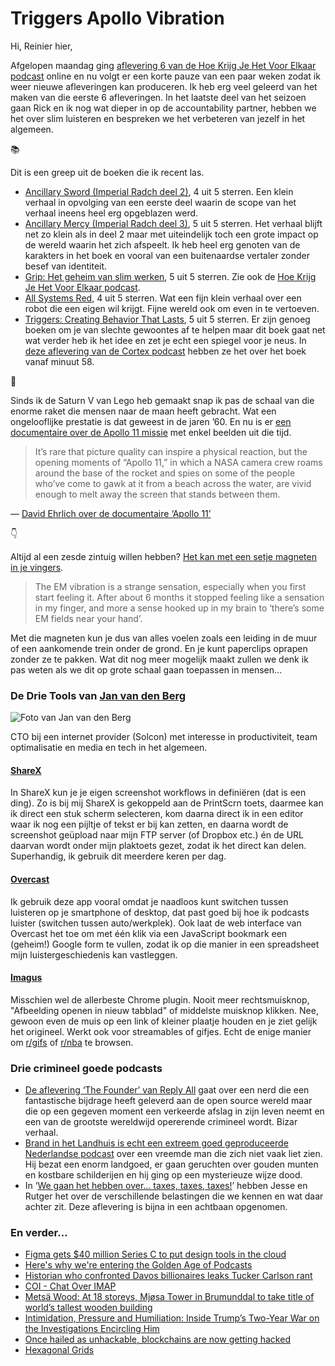 # Triggers Apollo Vibration

Hi, Reinier hier,

Afgelopen maandag ging [aflevering 6 van de Hoe Krijg Je Het Voor Elkaar podcast](https://hoekrijgjehetvoorelkaar.nl/shownotes/2019/02/18/S01E06.html) online en nu volgt er een korte pauze van een paar weken zodat ik weer nieuwe afleveringen kan produceren. Ik heb erg veel geleerd van het maken van die eerste 6 afleveringen. In het laatste deel van het seizoen gaan Rick en ik nog wat dieper in op de accountability partner, hebben we het over slim luisteren en bespreken we het verbeteren van jezelf in het algemeen.

📚

Dit is een greep uit de boeken die ik recent las.

- [Ancillary Sword (Imperial Radch deel 2)](https://www.goodreads.com/book/show/21422698-ancillary-sword), 4 uit 5 sterren. Een klein verhaal in opvolging van een eerste deel waarin de scope van het verhaal ineens heel erg opgeblazen werd.
- [Ancillary Mercy (Imperial Radch deel 3)](https://www.goodreads.com/book/show/25400395-ancillary-mercy), 5 uit 5 sterren. Het verhaal blijft net zo klein als in deel 2 maar met uiteindelijk toch een grote impact op de wereld waarin het zich afspeelt. Ik heb heel erg genoten van de karakters in het boek en vooral van een buitenaardse vertaler zonder besef van identiteit.
- [Grip: Het geheim van slim werken](https://www.goodreads.com/book/show/41183951-grip), 5 uit 5 sterren. Zie ook de [Hoe Krijg Je Het Voor Elkaar podcast](https://hoekrijgjehetvoorelkaar.nl).
- [All Systems Red](https://www.goodreads.com/book/show/33396171-all-systems-red), 4 uit 5 sterren. Wat een fijn klein verhaal over een robot die een eigen wil krijgt. Fijne wereld ook om even in te vertoeven.
- [Triggers: Creating Behavior That Lasts](https://www.goodreads.com/book/show/38819563-triggers), 5 uit 5 sterren. Er zijn genoeg boeken om je van slechte gewoontes af te helpen maar dit boek gaat net wat verder heb ik het idee en zet je echt een spiegel voor je neus. In [deze aflevering van de Cortex podcast](https://www.relay.fm/cortex/66) hebben ze het over het boek vanaf minuut 58.

🚀

Sinds ik de Saturn V van Lego heb gemaakt snap ik pas de schaal van die enorme raket die mensen naar de maan heeft gebracht. Wat een ongelooflijke prestatie is dat geweest in de jaren ’60. En nu is er [een documentaire over de Apollo 11 missie](https://kottke.org/19/01/trailer-for-apollo-11-a-documentary-based-on-pristine-65mm-footage-of-the-mission) met enkel beelden uit die tijd.

> It’s rare that picture quality can inspire a physical reaction, but the opening moments of “Apollo 11,” in which a NASA camera crew roams around the base of the rocket and spies on some of the people who’ve come to gawk at it from a beach across the water, are vivid enough to melt away the screen that stands between them.

— [David Ehrlich over de documentaire ‘Apollo 11’](https://www.indiewire.com/2019/01/apollo-11-review-sundance-1202037713/)

👇

Altijd al een zesde zintuig willen hebben? [Het kan met een setje magneten in je vingers](https://magnetfinge.rs/). 

> The EM vibration is a strange sensation, especially when you first start feeling it. After about 6 months it stopped feeling like a sensation in my finger, and more a sense hooked up in my brain to ‘there’s some EM fields near your hand’.

Met die magneten kun je dus van alles voelen zoals een leiding in de muur of een aankomende trein onder de grond. En je kunt paperclips oprapen zonder ze te pakken. Wat dit nog meer mogelijk maakt zullen we denk ik pas weten als we dit op grote schaal gaan toepassen in mensen…

### De Drie Tools van [Jan van den Berg](https://twitter.com/loginn)

![Foto van Jan van den Berg](https://sinds82.nl/images/janvandenberg.jpg)

CTO bij een internet provider (Solcon) met interesse in productiviteit, team optimalisatie en media en tech in het algemeen.

#### [ShareX](https://getsharex.com/)

In ShareX kun je je eigen screenshot workflows in definiëren (dat is een ding). Zo is bij mij ShareX is gekoppeld aan de PrintScrn toets, daarmee kan ik direct een stuk scherm selecteren, kom daarna direct ik in een editor waar ik nog een pijltje of tekst er bij kan zetten, en daarna wordt de screenshot geüpload naar mijn FTP server (of Dropbox etc.) én de URL daarvan wordt onder mijn plaktoets gezet, zodat ik het direct kan delen. Superhandig, ik gebruik dit meerdere keren per dag.

#### [Overcast](https://overcast.fm)

Ik gebruik deze app vooral omdat je naadloos kunt switchen tussen luisteren op je smartphone of desktop, dat past goed bij hoe ik podcasts luister (switchen tussen auto/werkplek). Ook laat de web interface van Overcast het toe om met één klik via een JavaScript bookmark een (geheim!) Google form te vullen, zodat ik op die manier in een spreadsheet mijn luistergeschiedenis kan vastleggen.

#### [Imagus](https://chrome.google.com/webstore/detail/imagus/immpkjjlgappgfkkfieppnmlhakdmaab?hl=en)

Misschien wel de allerbeste Chrome plugin. Nooit meer rechtsmuisknop, "Afbeelding openen in nieuw tabblad" of middelste muisknop klikken. Nee, gewoon even de muis op een link of kleiner plaatje houden en je ziet gelijk het origineel. Werkt ook voor streamables of gifjes. Echt de enige manier om [r/gifs](https://www.reddit.com/r/gifs/) of [r/nba](https://www.reddit.com/r/nba/) te browsen. 

### Drie crimineel goede podcasts

- [De aflevering ‘The Founder’ van Reply All](https://www.gimletmedia.com/reply-all/the-founder) gaat over een nerd die een fantastische bijdrage heeft geleverd aan de open source wereld maar die op een gegeven moment een verkeerde afslag in zijn leven neemt en een van de grootste wereldwijd opererende crimineel wordt. Bizar verhaal. 
- [Brand in het Landhuis is echt een extreem goed geproduceerde Nederlandse podcast](https://www.nporadio1.nl/podcasts/de-brand-in-het-landhuis) over een vreemde man die zich niet vaak liet zien. Hij bezat een enorm landgoed, er gaan geruchten over gouden munten en kostbare schilderijen en hij ging op een mysterieuze wijze dood.
- In ‘[We gaan het hebben over... taxes, taxes, taxes!](https://decorrespondent.nl/9187/we-gaan-het-hebben-over-taxes-taxes-taxes/132801024840-c7a5edb1)’ hebben Jesse en Rutger het over de verschillende belastingen die we kennen en wat daar achter zit. Deze aflevering is bijna in een achtbaan opgenomen.

### En verder…

- [Figma gets $40 million Series C to put design tools in the cloud](https://techcrunch.com/2019/02/14/figma-gets-40-million-series-c-to-put-design-tools-in-the-cloud/?utm_content=buffer3a390&utm_medium=social&utm_source=twitter.com&utm_campaign=buffer&guccounter=1&guce_referrer_us=aHR0cHM6Ly90LmNvL09MTWFmOEo5ODk&guce_referrer_cs=mLR3Nxb9TW00h7H_X-_njQ)
- [Here's why we're entering the Golden Age of Podcasts](https://chartable.com/blog/golden-age-of-podcasts)
- [Historian who confronted Davos billionaires leaks Tucker Carlson rant](https://www.theguardian.com/society/2019/feb/20/historian-who-confronted-davos-billionaires-leaks-tucker-carlson-rant)
- [COI - Chat Over IMAP](https://www.coi-dev.org/)
- [Metsä Wood: At 18 storeys, Mjøsa Tower in Brumunddal to take title of world’s tallest wooden building](http://news.cision.com/metsa-wood/r/metsa-wood--at-18-storeys--mjosa-tower-in-brumunddal-to-take-title-of-world-s-tallest-wooden-buildin,c2325089)
- [Intimidation, Pressure and Humiliation: Inside Trump’s Two-Year War on the Investigations Encircling Him](https://www.nytimes.com/2019/02/19/us/politics/trump-investigations.html)
- [Once hailed as unhackable, blockchains are now getting hacked](https://www.technologyreview.com/s/612974/once-hailed-as-unhackable-blockchains-are-now-getting-hacked/)
- [Hexagonal Grids](https://www.redblobgames.com/grids/hexagons/)